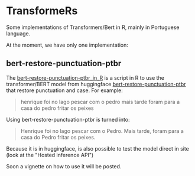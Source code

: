 # TransformeRs

Some implementations of Transformers/Bert in R, mainly in Portuguese language.

At the moment, we have only one implementation:

## bert-restore-punctuation-ptbr

The [bert-restore-punctuation-ptbr_in_R](scripts/bert-restore-punctuation-ptbr_in_R.R)
is a script in R to use the transformer/BERT model from huggingface [bert-restore-punctuation-ptbr](https://huggingface.co/dominguesm/bert-restore-punctuation-ptbr) that restore punctuation and case. For example:

> henrique foi no lago pescar com o pedro mais tarde foram para a casa do pedro fritar os peixes

Using bert-restore-punctuation-ptbr is turned into:

> Henrique foi no lago pescar com o Pedro. Mais tarde, foram para a casa do Pedro fritar os peixes.

Because it is in huggingface, is also possible to test the model direct in site (look at the "Hosted inference API")

Soon a vignette on how to use it will be posted.